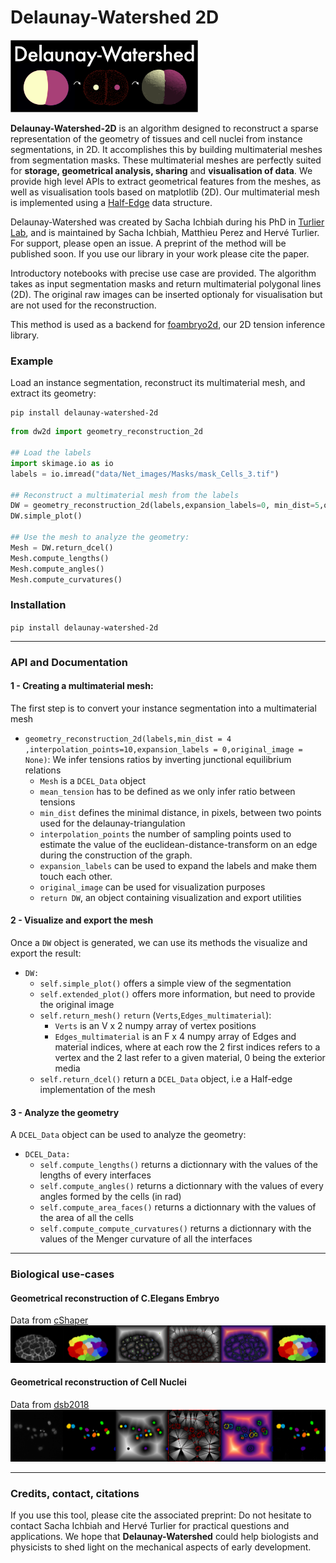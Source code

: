# Delaunay-Watershed 2D

<img src="Figures_readme/Figure_logo_white_arrow.png" alt="drawing" width="300"/>


**Delaunay-Watershed-2D** is an algorithm designed to reconstruct a sparse representation of the geometry of tissues and cell nuclei from instance segmentations, in 2D. It accomplishes this by building multimaterial meshes from segmentation masks. These multimaterial meshes are perfectly suited for **storage, geometrical analysis, sharing** and **visualisation of data**. We provide high level APIs to extract geometrical features from the meshes, as well as visualisation tools based on matplotlib (2D).
Our multimaterial mesh is implemented using a [Half-Edge](https://en.wikipedia.org/wiki/Doubly_connected_edge_list) data structure.


Delaunay-Watershed was created by Sacha Ichbiah during his PhD in [Turlier Lab](https://www.turlierlab.com), and is maintained by Sacha Ichbiah, Matthieu Perez and Hervé Turlier. For support, please open an issue.
A preprint of the method will be published soon. If you use our library in your work please cite the paper. 

Introductory notebooks with precise use case are provided.
The algorithm takes as input segmentation masks and return multimaterial polygonal lines (2D).
The original raw images can be inserted optionaly for visualisation but are not used for the reconstruction.

This method is used as a backend for [foambryo2d](https://github.com/VirtualEmbryo/foambryo2D), our 2D tension inference library.


### Example 

Load an instance segmentation, reconstruct its multimaterial mesh, and extract its geometry:

```shell
pip install delaunay-watershed-2d

```

```py
from dw2d import geometry_reconstruction_2d

## Load the labels
import skimage.io as io
labels = io.imread("data/Net_images/Masks/mask_Cells_3.tif")

## Reconstruct a multimaterial mesh from the labels
DW = geometry_reconstruction_2d(labels,expansion_labels=0, min_dist=5,original_image=img)
DW.simple_plot()

## Use the mesh to analyze the geometry:
Mesh = DW.return_dcel()
Mesh.compute_lengths()
Mesh.compute_angles()
Mesh.compute_curvatures()

```

### Installation

`pip install delaunay-watershed-2d`

---

### API and Documentation

#### 1 - Creating a multimaterial mesh:
The first step is to convert your instance segmentation into a multimaterial mesh

- `geometry_reconstruction_2d(labels,min_dist = 4 ,interpolation_points=10,expansion_labels = 0,original_image = None)`: 
We infer tensions ratios by inverting junctional equilibrium relations
    - `Mesh` is a `DCEL_Data` object
    - `mean_tension` has to be defined as we only infer ratio between tensions
    - `min_dist` defines the minimal distance, in pixels, between two points used for the delaunay-triangulation
    - `interpolation_points` the number of sampling points used to estimate the value of the euclidean-distance-transform on an edge during the construction of the graph.
    - `expansion_labels` can be used to expand the labels and make them touch each other.
    - `original_image` can be used for visualization purposes
    - `return DW`, an object containing visualization and export utilities

#### 2 - Visualize and export the mesh

Once a `DW` object is generated, we can use its methods the visualize and export the result: 
- `DW:`
    - `self.simple_plot()` offers a simple view of the segmentation
    - `self.extended_plot()` offers more information, but need to provide the original image
    - `self.return_mesh()` `return` (`Verts`,`Edges_multimaterial`): 
        - `Verts` is an V x 2 numpy array of vertex positions
        - `Edges_multimaterial` is an F x 4 numpy array of Edges and material indices, where at each row the 2 first indices refers to a vertex and the 2 last refer to a given material, 0 being the exterior media
    - `self.return_dcel()` return a `DCEL_Data` object, i.e a Half-edge implementation of the mesh

#### 3 - Analyze the geometry

A `DCEL_Data` object can be used to analyze the geometry:

- `DCEL_Data:`
    - `self.compute_lengths()` returns a dictionnary with the values of the lengths of every interfaces
    - `self.compute_angles()` returns a dictionnary with the values of every angles formed by the cells (in rad)
    - `self.compute_area_faces()` returns a dictionnary with the values of the area of all the cells
    - `self.compute_compute_curvatures()` returns a dictionnary with the values of the Menger curvature of all the interfaces

---
### Biological use-cases
#### Geometrical reconstruction of C.Elegans Embryo
Data from [cShaper](cao13jf.github.io/cshaperpage/)
![](Figures_readme/DW_2d_celegans.png "Title")

#### Geometrical reconstruction of Cell Nuclei
Data from [dsb2018](https://www.kaggle.com/c/data-science-bowl-2018)
![](Figures_readme/DW_2d_nucleus.png "Title")

---


### Credits, contact, citations
If you use this tool, please cite the associated preprint: 
Do not hesitate to contact Sacha Ichbiah and Hervé Turlier for practical questions and applications. 
We hope that **Delaunay-Watershed** could help biologists and physicists to shed light on the mechanical aspects of early development.





